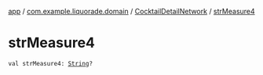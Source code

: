 [app](../../index.md) / [com.example.liquorade.domain](../index.md) / [CocktailDetailNetwork](index.md) / [strMeasure4](./str-measure4.md)

# strMeasure4

`val strMeasure4: `[`String`](https://kotlinlang.org/api/latest/jvm/stdlib/kotlin/-string/index.html)`?`
